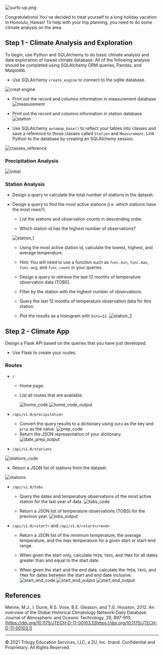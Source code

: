 

![surfs-up.png](Images/surfs-up.png)

Congratulations! You've decided to treat yourself to a long holiday vacation in Honolulu, Hawaii! To help with your trip planning, you need to do some climate analysis on the area. 

## Step 1 - Climate Analysis and Exploration

To begin, use Python and SQLAlchemy to do basic climate analysis and data exploration of hawaii climate database. All of the following analysis should be completed using SQLAlchemy ORM queries, Pandas, and Matplotlib.

* Use SQLAlchemy `create_engine` to connect to the sqlite database.

![creat engine](Images/creat_engine.png)

* Print out the record and columns information in measurement database
![measurement](Images/measurement.png)

* Print out the record and columns information in station database
![station](Images/station.png)

* Use SQLAlchemy `automap_base()` to reflect your tables into classes and save a reference to those classes called `Station` and `Measurement`. Link Python to the database by creating an SQLAlchemy session.

![classes_reference](Images/classes_reference.png)

### Precipitation Analysis



![initial](Images/prp_1.png)



### Station Analysis

* Design a query to calculate the total number of stations in the dataset.

* Design a query to find the most active stations (i.e. which stations have the most rows?).

  * List the stations and observation counts in descending order.

  * Which station id has the highest number of observations?

  ![station_1](Images/station_1.png)

  * Using the most active station id, calculate the lowest, highest, and average temperature.
  * Hint: You will need to use a function such as `func.min`, `func.max`, `func.avg`, and `func.count` in your queries.
  * Design a query to retrieve the last 12 months of temperature observation data (TOBS).

  * Filter by the station with the highest number of observations.

  * Query the last 12 months of temperature observation data for this station.

  * Plot the results as a histogram with `bins=12`.
  ![station_2](Images/station_2.png)



## Step 2 - Climate App
Design a Flask API based on the queries that you have just developed.

* Use Flask to create your routes.

### Routes

* `/`

  * Home page.

  * List all routes that are available.

    ![home_code](Images/home_code.png)
    ![home_code_output](Images/home_code_output.png)

* `/api/v1.0/precipitation`

  * Convert the query results to a dictionary using `date` as the key and `prcp` as the value.
 ![prep_code](Images/prep_code)
  * Return the JSON representation of your dictionary.
 ![date_prep_output](Images/date_prep_output)

* `/api/v1.0/stations`

 ![stations_code](Images/stations_code.png)
  * Return a JSON list of stations from the dataset.

  ![stations](Images/stations.png)


* `/api/v1.0/tobs`
  * Query the dates and temperature observations of the most active station for the last year of data.
 ![tobs_code](Images/tobs_code.png)

  * Return a JSON list of temperature observations (TOBS) for the previous year.
 ![tobs_output](Images/tobs_output.png)



* `/api/v1.0/<start>` and `/api/v1.0/<start>/<end>`

  * Return a JSON list of the minimum temperature, the average temperature, and the max temperature for a given start or start-end range.

  * When given the start only, calculate `TMIN`, `TAVG`, and `TMAX` for all dates greater than and equal to the start date.

  * When given the start and the end date, calculate the `TMIN`, `TAVG`, and `TMAX` for dates between the start and end date inclusive.
![start_end_code](Images/start_end_code)
![start_end_output](Images/start_output)
![start_end_output](Images/start_end_output)


## References

Menne, M.J., I. Durre, R.S. Vose, B.E. Gleason, and T.G. Houston, 2012: An overview of the Global Historical Climatology Network-Daily Database. Journal of Atmospheric and Oceanic Technology, 29, 897-910, [https://doi.org/10.1175/JTECH-D-11-00103.1](https://doi.org/10.1175/JTECH-D-11-00103.1)

- - -

© 2021 Trilogy Education Services, LLC, a 2U, Inc. brand. Confidential and Proprietary. All Rights Reserved.
